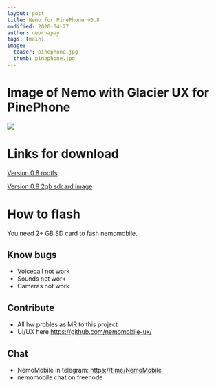 ```yaml
---
layout: post
title: Nemo for PinePhone v0.8
modified: 2020-04-27
author: neochapay
tags: [main]
image:
  teaser: pinephone.jpg
  thumb: pinephone.jpg
---
```


# Image of Nemo with Glacier UX for PinePhone

![](https://sun9-41.userapi.com/c200620/v200620091/3a74e/sbKlDMbA0eA.jpg)

# Links for download
[Version 0.8 rootfs](https://yadi.sk/d/VAbtKV-Hnql60g)

[Version 0.8 2gb sdcard image](https://yadi.sk/d/8oSZp-frGidscw)

# How to flash
You need 2+ GB SD card to fash nemomobile. 

## Know bugs
* Voicecall not work
* Sounds not work
* Cameras not work

## Contribute
* All hw probles as MR to this project
* UI/UX here https://github.com/nemomobile-ux/

## Chat
* NemoMobile in telegram: https://t.me/NemoMobile
* nemomobile chat on freenode
